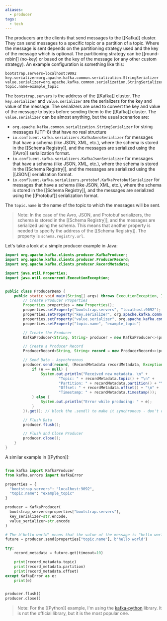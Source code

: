 ```yaml
---
aliases:
  - producer
tags:
  - tech
---
```

The producers are the clients that send messages to the [[Kafka]] cluster.
They can send messages to a specific topic or a partition of a topic.
Where the message is sent depends on the partitioning strategy used and the key of the message which is optional.
The partitioning strategy can be [[round-robin]] (no-key) or based on the key of the message (or any other custom strategy).
An example configuration is something like this:
```properties
bootstrap.servers=localhost:9092
key.serializer=org.apache.kafka.common.serialization.StringSerializer
value.serializer=org.apache.kafka.common.serialization.StringSerializer
topic.name=example_topic
```

The `bootstrap.servers` is the address of the [[Kafka]] cluster.
The `key.serializer` and `value.serializer` are the serializers for the key and value of the message.
The serializers are used to convert the key and value of the message to bytes before sending them to the [[Kafka]] cluster.
The `value.serializer` can be almost anything, but the usual scenarios are:
- `org.apache.kafka.common.serialization.StringSerializer` for string messages (UTF-8) that have no real structure
- `io.confluent.kafka.serializers.KafkaAvroSerializer` for messages that have a schema (like JSON, XML, etc.), where the schema is stored in the [[Schema Registry]], and the messages are serialized using the [[Avro]] serialization format.
- `io.confluent.kafka.serializers.KafkaJsonSerializer` for messages that have a schema (like JSON, XML, etc.), where the schema is stored in the [[Schema Registry]], and the messages are serialized using the [[JSON]] serialization format.
- `io.confluent.kafka.serializers.protobuf.KafkaProtobufSerializer` for messages that have a schema (like JSON, XML, etc.), where the schema is stored in the [[Schema Registry]], and the messages are serialized using the [[Protobuf]] serialization format.

The `topic.name` is the name of the topic to which the messages will be sent.

> Note: In the case of the Avro, JSON, and Protobuf serializers, the schema is stored in the [[Schema Registry]], and the messages are serialized using the schema. This means that another property is needed to specify the address of the [[Schema Registry]]. The property is `schema.registry.url`.

Let's take a look at a simple producer example in Java:

```java
import org.apache.kafka.clients.producer.KafkaProducer;
import org.apache.kafka.clients.producer.ProducerRecord;
import org.apache.kafka.clients.producer.RecordMetadata;

import java.util.Properties;
import java.util.concurrent.ExecutionException;


public class ProducerDemo {
    public static void main(String[] args) throws ExecutionException, InterruptedException {
        // Create Producer Properties
        Properties properties = new Properties();
        properties.setProperty("bootstrap.servers", "localhost:9092");
        properties.setProperty("key.serializer", org.apache.kafka.common.serialization.StringSerializer.class);
        properties.setProperty("value.serializer", org.apache.kafka.common.serialization.StringSerializer.class);
        properties.setProperty("topic.name", "example_topic")

        // Create the Producer
        KafkaProducer<String, String> producer = new KafkaProducer<>(properties); // The KafkaProducer will ignore any properties that are not needed

        // Create a Producer Record
        ProducerRecord<String, String> record = new ProducerRecord<>(properties.getProperty("topic.name"), "hello world"); // This means that the value of the message is "hello world" and that it will be sent to the topic "example_topic" (the key is null)

        // Send Data - Asynchronous
        producer.send(record, (RecordMetadata recordMetadata, Exception e) -> { // Callback function that is executed every time a record is sent or an exception is thrown while sending the record
            if (e == null) {
                System.out.println("Received new metadata. \n" +
                        "Topic: " + recordMetadata.topic() + "\n" +
                        "Partition: " + recordMetadata.partition() + "\n" +
                        "Offset: " + recordMetadata.offset() + "\n" +
                        "Timestamp: " + recordMetadata.timestamp());
            } else {
                System.out.println("Error while producing: " + e);
            }
        }).get(); // block the .send() to make it synchronous - don't do this in production!

        // Flush Data
        producer.flush();

        // Flush and Close Producer
        producer.close();
    }
}
```

A similar example in [[Python]]:

```python

from kafka import KafkaProducer
from kafka.errors import KafkaError

properties = {
  "bootstrap.servers": "localhost:9092",
  "topic.name": "example_topic"
}

producer = KafkaProducer(
  bootstrap_servers=properties["bootstrap.servers"],
  key_serializer=str.encode,
  value_serializer=str.encode
)

# The b'hello world' means that the value of the message is "hello world" and that it will be sent to the topic "example_topic" (the key is null)
future = producer.send(properties["topic.name"], b'hello world')

try:
    record_metadata = future.get(timeout=10)

    print(record_metadata.topic)
    print(record_metadata.partition)
    print(record_metadata.offset)
except KafkaError as e:
    print(e)


producer.flush()
producer.close()
```

> Note: For the [[Python]] example, I'm using the [kafka-python](https://kafka-python.readthedocs.io/en/master/index.html) library. 
> It is not the official library, but it is the most popular one.